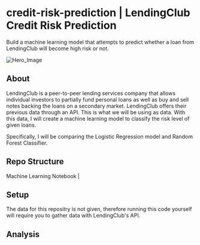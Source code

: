 # credit-risk-prediction | LendingClub Credit Risk Prediction

Build a machine learning model that attempts to predict whether a loan from LendingClub will become high risk or not.

![Hero_Image](https://i.imgur.com/U1F79oK.png)

## About

LendingClub is a peer-to-peer lending services company that allows individual investors to partially fund personal loans as well as buy and sell notes backing the loans on a secondary market. LendingClub offers their previous data through an API. This is what we will be using as data. With this data, I will create a machine learning model to classify the risk level of given loans. 

Specifically, I will be comparing the Logistic Regression model and Random Forest Classifier.

## Repo Structure

Machine Learning Notebook | 

## Setup

The data for this repositry is not given, therefore running this code yourself will require you to gather data with LendingClub's API.

## Analysis
